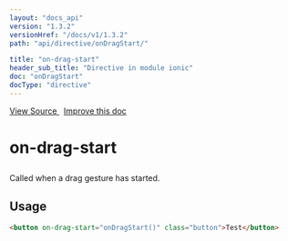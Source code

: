 ```yaml
---
layout: "docs_api"
version: "1.3.2"
versionHref: "/docs/v1/1.3.2"
path: "api/directive/onDragStart/"

title: "on-drag-start"
header_sub_title: "Directive in module ionic"
doc: "onDragStart"
docType: "directive"
---
```


<div class="improve-docs">
<a href='https://github.com/driftyco/ionic-v1/blob/master/js/angular/directive/gesture.js#L89'>
View Source
</a>
&nbsp;
<a href='https://github.com/driftyco/ionic-v1/edit/master/js/angular/directive/gesture.js#L89'>
Improve this doc
</a>
</div>




<h1 class="api-title">

on-drag-start



</h1>





Called when a drag gesture has started.









<h2 id="usage">Usage</h2>

```html
<button on-drag-start="onDragStart()" class="button">Test</button>
```









